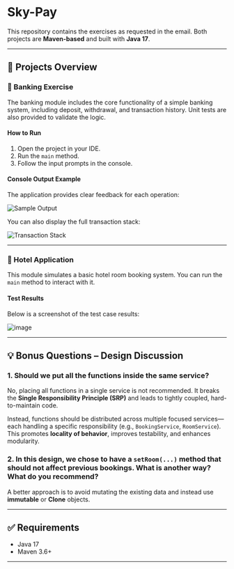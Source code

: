 # Sky-Pay

This repository contains the exercises as requested in the email. Both projects are **Maven-based** and built with **Java 17**.

---

## 📁 Projects Overview

### 🏦 Banking Exercise

The banking module includes the core functionality of a simple banking system, including deposit, withdrawal, and transaction history. Unit tests are also provided to validate the logic.

#### How to Run
1. Open the project in your IDE.
2. Run the `main` method.
3. Follow the input prompts in the console.

#### Console Output Example

The application provides clear feedback for each operation:

![Sample Output](https://github.com/user-attachments/assets/a5e824a2-6b58-45f5-a8fb-346474475c4e)

You can also display the full transaction stack:

![Transaction Stack](https://github.com/user-attachments/assets/886d9d4c-25f5-42f0-b2b6-999bc27c614c)

---

### 🏨 Hotel Application

This module simulates a basic hotel room booking system. You can run the `main` method to interact with it.

#### Test Results

Below is a screenshot of the test case results:

![image](https://github.com/user-attachments/assets/d0598f6e-8a4b-492c-ac85-23a48b2da6d3)

---

## 💡 Bonus Questions – Design Discussion

### 1. Should we put all the functions inside the same service?

No, placing all functions in a single service is not recommended. It breaks the **Single Responsibility Principle (SRP)** and leads to tightly coupled, hard-to-maintain code.

Instead, functions should be distributed across multiple focused services—each handling a specific responsibility (e.g., `BookingService`, `RoomService`). This promotes **locality of behavior**, improves testability, and enhances modularity.

### 2. In this design, we chose to have a `setRoom(...)` method that should not affect previous bookings. What is another way? What do you recommend?

A better approach is to avoid mutating the existing data and instead use **immutable** or **Clone** objects.

---

## ✅ Requirements

- Java 17
- Maven 3.6+
---


